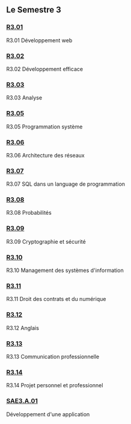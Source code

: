 ## Le Semestre 3


### [R3.01](./R3.01)
R3.01 Développement web

### [R3.02](./R3.02)
R3.02 Développement efficace

### [R3.03](./R3.03)
R3.03 Analyse

### [R3.05](./R3.05)
R3.05 Programmation système

### [R3.06](./R3.06)
R3.06 Architecture des réseaux

### [R3.07](./R3.07)
R3.07 SQL dans un language de programmation

### [R3.08](./R3.08)
R3.08 Probabilités

### [R3.09](./R3.09)
R3.09 Cryptographie et sécurité

### [R3.10](./R3.10)
R3.10 Management des systèmes d'information

### [R3.11](./R3.11)
R3.11 Droit des contrats et du numérique

### [R3.12](./R3.12)
R3.12 Anglais

### [R3.13](./R3.13)
R3.13 Communication professionnelle

### [R3.14](./R3.14)
R3.14 Projet personnel et professionnel

### [SAE3.A.01](./S3.A.01)
Développement d'une application

